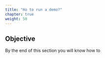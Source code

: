 ```yaml
---
title: "Ho to run a demo?"
chapter: true
weight: 50
---
```


## Objective

By the end of this section you will know how to 
